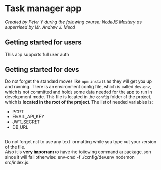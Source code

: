 # Task manager app
<em> Created by Peter Y during the following course: <a href ="https://www.udemy.com/the-complete-nodejs-developer-course-2/">
NodeJS Mastery</a> as supervised by Mr. Andrew J. Mead </em>

## Getting started for users
This app supports full user auth

## Getting started for devs
Do not forget the standard moves like ``npm install`` as they will get you up and running.
There is an environment config file, which is called ``dev.env``, which is not committed and
holds some data needed for the app to run in development mode. This file is located in the ``config`` folder of the project, which is 
<strong>located in the root of the project</strong>. The list of needed variables is: 
 <ul>
    <li>PORT</li>
    <li>EMAIL_API_KEY</li>
    <li>JWT_SECRET</li>    
    <li>DB_URL</li>
 </ul>
 <br/>
Do not forget not to use any text formatting while you type out your version of the file. <br>
Also it is <b>very important</b> to have the following command at package.json since it will fail otherwise: 
env-cmd -f ./config/dev.env nodemon src/index.js. 